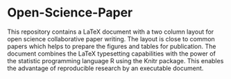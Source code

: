 Open-Science-Paper
==================

This repository contains a LaTeX document with a two column layout for open
science collaborative paper writing. The layout is close to common papers which
helps to prepare the figures and tables for publication. The document combines
the LaTeX typesetting capabilities with the power of the statistic programming
language R using the Knitr package. This enables the advantage of reproducible
research by an executable document.
